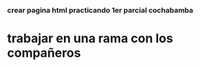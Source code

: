### crear pagina html practicando 1er parcial cochabamba
# trabajar en una rama con los compañeros 
